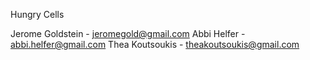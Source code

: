 Hungry Cells

Jerome Goldstein - jeromegold@gmail.com
Abbi Helfer - abbi.helfer@gmail.com
Thea Koutsoukis - theakoutsoukis@gmail.com
